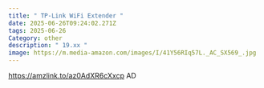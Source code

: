 ```yaml
---
title: " TP-Link WiFi Extender "
date: 2025-06-26T09:24:02.271Z
tags: 2025-06-26
Category: other
description: " 19.xx "
image: https://m.media-amazon.com/images/I/41Y56RIq57L._AC_SX569_.jpg
---
```

https://amzlink.to/az0AdXR6cXxcp
AD